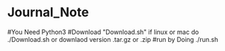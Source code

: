 # Journal_Note
#You Need Python3
#Download "Download.sh"  if linux or mac do ./Download.sh or downlaod version .tar.gz or .zip
#run by Doing ./run.sh
